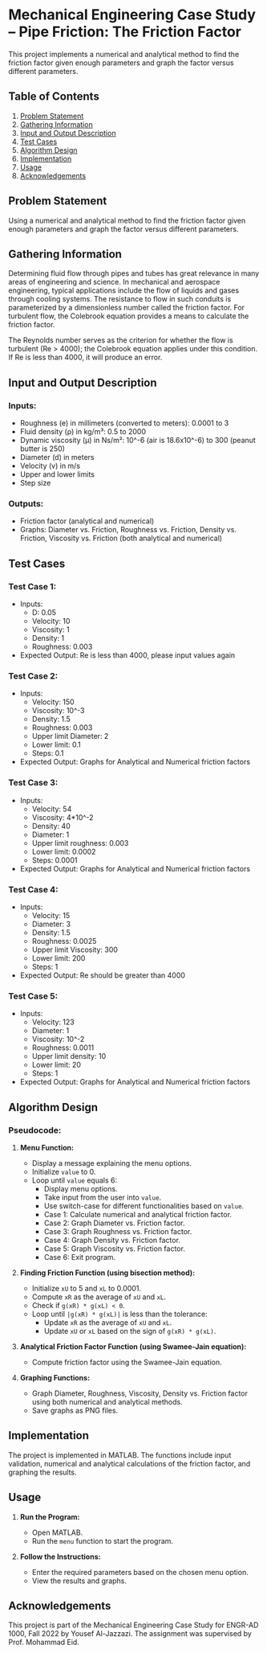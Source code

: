 # Mechanical Engineering Case Study – Pipe Friction: The Friction Factor

This project implements a numerical and analytical method to find the friction factor given enough parameters and graph the factor versus different parameters.

## Table of Contents

1. [Problem Statement](#problem-statement)
2. [Gathering Information](#gathering-information)
3. [Input and Output Description](#input-and-output-description)
4. [Test Cases](#test-cases)
5. [Algorithm Design](#algorithm-design)
6. [Implementation](#implementation)
7. [Usage](#usage)
8. [Acknowledgements](#acknowledgements)

## Problem Statement

Using a numerical and analytical method to find the friction factor given enough parameters and graph the factor versus different parameters.

## Gathering Information

Determining fluid flow through pipes and tubes has great relevance in many areas of engineering and science. In mechanical and aerospace engineering, typical applications include the flow of liquids and gases through cooling systems. The resistance to flow in such conduits is parameterized by a dimensionless number called the friction factor. For turbulent flow, the Colebrook equation provides a means to calculate the friction factor.

The Reynolds number serves as the criterion for whether the flow is turbulent (Re > 4000); the Colebrook equation applies under this condition. If Re is less than 4000, it will produce an error.

## Input and Output Description

### Inputs:
- Roughness (e) in millimeters (converted to meters): 0.0001 to 3
- Fluid density (ρ) in kg/m³: 0.5 to 2000
- Dynamic viscosity (μ) in Ns/m²: 10^-6 (air is 18.6x10^-6) to 300 (peanut butter is 250)
- Diameter (d) in meters
- Velocity (v) in m/s
- Upper and lower limits
- Step size

### Outputs:
- Friction factor (analytical and numerical)
- Graphs: Diameter vs. Friction, Roughness vs. Friction, Density vs. Friction, Viscosity vs. Friction (both analytical and numerical)

## Test Cases

### Test Case 1:
- Inputs: 
  - D: 0.05
  - Velocity: 10
  - Viscosity: 1
  - Density: 1
  - Roughness: 0.003
- Expected Output: Re is less than 4000, please input values again

### Test Case 2:
- Inputs:
  - Velocity: 150
  - Viscosity: 10^-3
  - Density: 1.5
  - Roughness: 0.003
  - Upper limit Diameter: 2
  - Lower limit: 0.1
  - Steps: 0.1
- Expected Output: Graphs for Analytical and Numerical friction factors

### Test Case 3:
- Inputs:
  - Velocity: 54
  - Viscosity: 4*10^-2
  - Density: 40
  - Diameter: 1
  - Upper limit roughness: 0.003
  - Lower limit: 0.0002
  - Steps: 0.0001
- Expected Output: Graphs for Analytical and Numerical friction factors

### Test Case 4:
- Inputs:
  - Velocity: 15
  - Diameter: 3
  - Density: 1.5
  - Roughness: 0.0025
  - Upper limit Viscosity: 300
  - Lower limit: 200
  - Steps: 1
- Expected Output: Re should be greater than 4000

### Test Case 5:
- Inputs:
  - Velocity: 123
  - Diameter: 1
  - Viscosity: 10^-2
  - Roughness: 0.0011
  - Upper limit density: 10
  - Lower limit: 20
  - Steps: 1
- Expected Output: Graphs for Analytical and Numerical friction factors

## Algorithm Design

### Pseudocode:
1. **Menu Function:**
   - Display a message explaining the menu options.
   - Initialize `value` to 0.
   - Loop until `value` equals 6:
     - Display menu options.
     - Take input from the user into `value`.
     - Use switch-case for different functionalities based on `value`.
     - Case 1: Calculate numerical and analytical friction factor.
     - Case 2: Graph Diameter vs. Friction factor.
     - Case 3: Graph Roughness vs. Friction factor.
     - Case 4: Graph Density vs. Friction factor.
     - Case 5: Graph Viscosity vs. Friction factor.
     - Case 6: Exit program.

2. **Finding Friction Function (using bisection method):**
   - Initialize `xU` to 5 and `xL` to 0.0001.
   - Compute `xR` as the average of `xU` and `xL`.
   - Check if `g(xR) * g(xL) < 0`.
   - Loop until `|g(xR) * g(xL)|` is less than the tolerance:
     - Update `xR` as the average of `xU` and `xL`.
     - Update `xU` or `xL` based on the sign of `g(xR) * g(xL)`.

3. **Analytical Friction Factor Function (using Swamee-Jain equation):**
   - Compute friction factor using the Swamee-Jain equation.

4. **Graphing Functions:**
   - Graph Diameter, Roughness, Viscosity, Density vs. Friction factor using both numerical and analytical methods.
   - Save graphs as PNG files.

## Implementation

The project is implemented in MATLAB. The functions include input validation, numerical and analytical calculations of the friction factor, and graphing the results.

## Usage

1. **Run the Program:**
   - Open MATLAB.
   - Run the `menu` function to start the program.

2. **Follow the Instructions:**
   - Enter the required parameters based on the chosen menu option.
   - View the results and graphs.

## Acknowledgements

This project is part of the Mechanical Engineering Case Study for ENGR-AD 1000, Fall 2022 by Yousef Al-Jazzazi. The assignment was supervised by Prof. Mohammad Eid.


